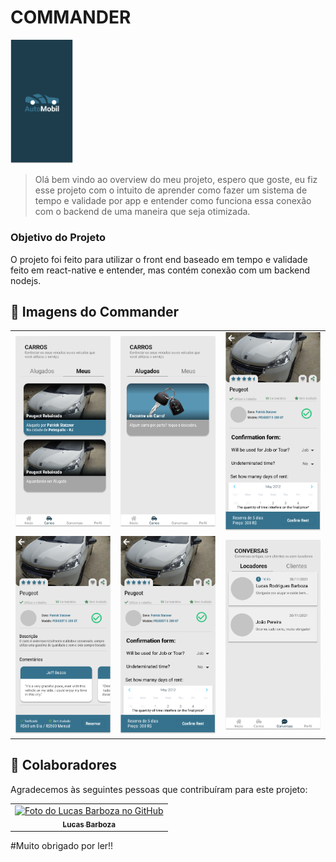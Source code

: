 # COMMANDER

<!---Esses são exemplos. Veja https://shields.io para outras pessoas ou para personalizar este conjunto de escudos. Você pode querer incluir dependências, status do projeto e informações de licença aqui--->


<img src="https://github.com/LucasBarboza-maker/AutomobilFrontEnd/blob/master/src/images/readme_images/Splash.png" width="100px;" alt="splash screen">

> Olá bem vindo ao overview do meu projeto, espero que goste, eu fiz esse projeto com o intuito de aprender como fazer um sistema de tempo e validade por app e entender como funciona essa conexão com o backend de uma maneira que seja otimizada.

### Objetivo do Projeto

O projeto foi feito para utilizar o front end baseado em tempo e validade feito em react-native e entender, mas contém conexão com um backend nodejs.

## 📱 Imagens do Commander
<table>
  <tr>
      <td><img src="https://github.com/LucasBarboza-maker/AutomobilFrontEnd/blob/master/src/images/readme_images/Cars my cars tab with a car.png" /></td>
      <td><img src="https://github.com/LucasBarboza-maker/AutomobilFrontEnd/blob/master/src/images/readme_images/Cars rented cars tab without a car.png" /></td>
      <td><img src="https://github.com/LucasBarboza-maker/AutomobilFrontEnd/blob/master/src/images/readme_images/My Car Details-1.png" /></td>
  </tr>
   <tr>
      <td><img src="https://github.com/LucasBarboza-maker/AutomobilFrontEnd/blob/master/src/images/readme_images/My Car Details.png" /></td>
      <td><img src="https://github.com/LucasBarboza-maker/AutomobilFrontEnd/blob/master/src/images/readme_images/My Car Details-1.png" /></td>
      <td><img src="https://github.com/LucasBarboza-maker/AutomobilFrontEnd/blob/master/src/images/readme_images/Pre Chat renter with messages.png" /></td>
  </tr>
</table>
    

## 🤝 Colaboradores

Agradecemos às seguintes pessoas que contribuíram para este projeto:

<table>
  <tr>
    <td align="center">
      <a href="#">
        <img src="https://avatars.githubusercontent.com/u/61573957?s=400&u=6bd37ce21d92995d272c71eb24aeacb7084ab7e6&v=4" width="100px;" alt="Foto do Lucas Barboza no GitHub"/><br>
        <sub>
          <b>Lucas Barboza</b>
        </sub>
      </a>
    </td>
  </tr>
</table>

#Muito obrigado por ler!!
